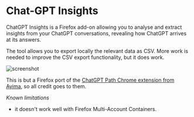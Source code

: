 # Chat-GPT Insights
ChatGPT Insights is a Firefox add-on allowing you to analyse and extract insights from your ChatGPT conversations, revealing how ChatGPT arrives at its answers.

The tool allows you to export locally the relevant data as CSV. More work is needed to improve the CSV export functionality, but it does work.

![screenshot](https://images2.imgbox.com/97/c1/lfYCTZXo_o.png)

This is but a Firefox port of the [ChatGPT Path Chrome extension from Ayima](https://chromewebstore.google.com/detail/chatgpt-path/kiopibcjdnlpamdcdcnphaajccobkban?authuser=0&hl=en), so all credit goes to them.

*Known limitations*

* it doesn't work well with Firefox Multi-Account Containers.



